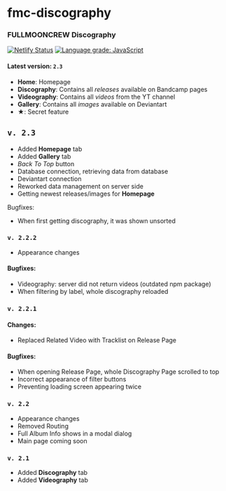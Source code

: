 # fmc-discography
### FULLMOONCREW Discography

[![Netlify Status](https://api.netlify.com/api/v1/badges/6ebd6ebe-0ab5-404e-9a59-397c03ff0fb8/deploy-status)](https://app.netlify.com/sites/fullmooncrew/deploys)
[![Language grade: JavaScript](https://img.shields.io/lgtm/grade/javascript/g/NST069/fmc-discography.svg?logo=lgtm&logoWidth=18)](https://lgtm.com/projects/g/NST069/fmc-discography/context:javascript)

#### Latest version: `2.3`

- **Home**: Homepage
- **Discography**: Contains all *releases* available on Bandcamp pages
- **Videography**: Contains all *videos* from the YT channel
- **Gallery**: Contains all *images* available on Deviantart
- ★: Secret feature


## `v. 2.3`
- Added **Homepage** tab 
- Added **Gallery** tab
- *Back To Top* button
- Database connection, retrieving data from database
- Deviantart connection
- Reworked data management on server side
- Getting newest releases/images for **Homepage**

Bugfixes:
- When first getting discography, it was shown unsorted

### `v. 2.2.2`
- Appearance changes
#### Bugfixes:
- Videography: server did not return videos (outdated npm package)
- When filtering by label, whole discography reloaded

### `v. 2.2.1`
#### Changes:
- Replaced Related Video with Tracklist on Release Page
#### Bugfixes:
- When opening Release Page, whole Discography Page scrolled to top
- Incorrect appearance of filter buttons
- Preventing loading screen appearing twice

### `v. 2.2`
- Appearance changes
- Removed Routing
- Full Album Info shows in a modal dialog
- Main page coming soon

### `v. 2.1`
- Added **Discography** tab
- Added **Videography** tab
